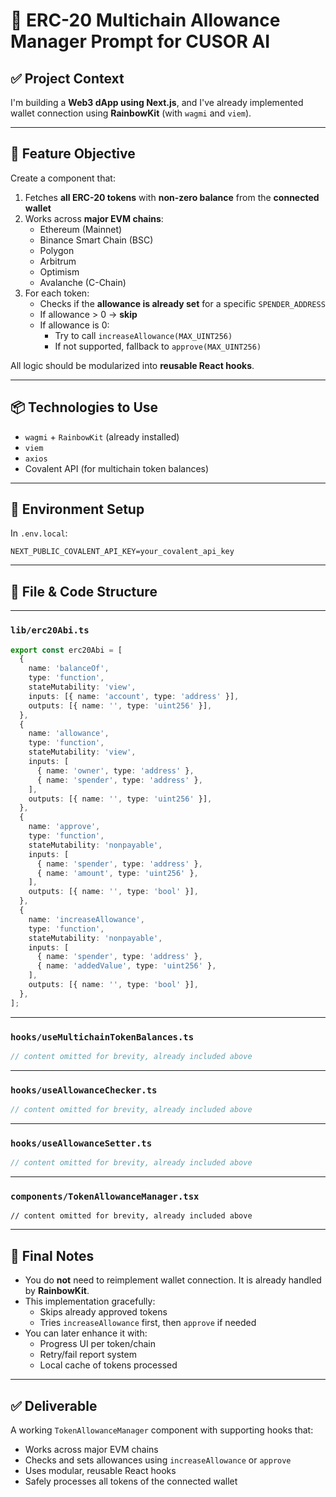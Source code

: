 # 🚀 ERC-20 Multichain Allowance Manager Prompt for CUSOR AI

## ✅ Project Context

I'm building a **Web3 dApp using Next.js**, and I've already implemented wallet connection using **RainbowKit** (with `wagmi` and `viem`).

---

## 🎯 Feature Objective

Create a component that:

1. Fetches **all ERC-20 tokens** with **non-zero balance** from the **connected wallet**
2. Works across **major EVM chains**:
   - Ethereum (Mainnet)
   - Binance Smart Chain (BSC)
   - Polygon
   - Arbitrum
   - Optimism
   - Avalanche (C-Chain)
3. For each token:
   - Checks if the **allowance is already set** for a specific `SPENDER_ADDRESS`
   - If allowance > 0 → **skip**
   - If allowance is 0:
     - Try to call `increaseAllowance(MAX_UINT256)`
     - If not supported, fallback to `approve(MAX_UINT256)`

All logic should be modularized into **reusable React hooks**.

---

## 📦 Technologies to Use

- `wagmi` + `RainbowKit` (already installed)
- `viem`
- `axios`
- Covalent API (for multichain token balances)

---

## 🔑 Environment Setup

In `.env.local`:

```env
NEXT_PUBLIC_COVALENT_API_KEY=your_covalent_api_key
```

---

## 📂 File & Code Structure

---

### `lib/erc20Abi.ts`

```ts
export const erc20Abi = [
  {
    name: 'balanceOf',
    type: 'function',
    stateMutability: 'view',
    inputs: [{ name: 'account', type: 'address' }],
    outputs: [{ name: '', type: 'uint256' }],
  },
  {
    name: 'allowance',
    type: 'function',
    stateMutability: 'view',
    inputs: [
      { name: 'owner', type: 'address' },
      { name: 'spender', type: 'address' },
    ],
    outputs: [{ name: '', type: 'uint256' }],
  },
  {
    name: 'approve',
    type: 'function',
    stateMutability: 'nonpayable',
    inputs: [
      { name: 'spender', type: 'address' },
      { name: 'amount', type: 'uint256' },
    ],
    outputs: [{ name: '', type: 'bool' }],
  },
  {
    name: 'increaseAllowance',
    type: 'function',
    stateMutability: 'nonpayable',
    inputs: [
      { name: 'spender', type: 'address' },
      { name: 'addedValue', type: 'uint256' },
    ],
    outputs: [{ name: '', type: 'bool' }],
  },
];
```

---

### `hooks/useMultichainTokenBalances.ts`

```ts
// content omitted for brevity, already included above
```

---

### `hooks/useAllowanceChecker.ts`

```ts
// content omitted for brevity, already included above
```

---

### `hooks/useAllowanceSetter.ts`

```ts
// content omitted for brevity, already included above
```

---

### `components/TokenAllowanceManager.tsx`

```tsx
// content omitted for brevity, already included above
```

---

## 🧠 Final Notes

- You do **not** need to reimplement wallet connection. It is already handled by **RainbowKit**.
- This implementation gracefully:
  - Skips already approved tokens
  - Tries `increaseAllowance` first, then `approve` if needed
- You can later enhance it with:
  - Progress UI per token/chain
  - Retry/fail report system
  - Local cache of tokens processed

---

## ✅ Deliverable

A working `TokenAllowanceManager` component with supporting hooks that:
- Works across major EVM chains
- Checks and sets allowances using `increaseAllowance` or `approve`
- Uses modular, reusable React hooks
- Safely processes all tokens of the connected wallet
